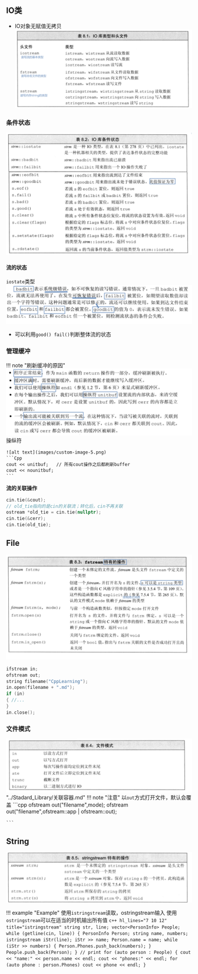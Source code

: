 ## IO类

- IO对象无赋值无拷贝
![alt text](images/custom-image.png)

### 条件状态

![alt text](images/custom-image-2.png)

#### 流的状态

`iostate`类型
![alt text](images/custom-image-3.png)

- 可以利用`good() fail()`判断整体流的状态

### 管理缓冲

!!! note "刷新缓冲的原因"
    ![alt text](images/custom-image-4.png)
    <span class="box box-yellow">操纵符</span>

    ![alt text](images/custom-image-5.png)
    ```Cpp
    cout << unitbuf;   // 所有cout操作之后都刷新buffer
    cout << nounitbuf;
    ```

**流的关联操作**

```c++
cin.tie(&cout);
// old_tie指向的是cin的关联流；转化后，cin不再关联
ostream *old_tie = cin.tie(nullptr);
cin.tie(&cerr);
cin.tie(old_tie);
```

## File

![alt text](images/custom-image-6.png)

```cpp
ifstream in;
ofstream out;
string filename("CppLearning");
in.open(filename + ".md");
if (in)
{ //...
}
in.close();
```

### 文件模式

![alt text](images/custom-image-7.png)
"../Stadard_Library/关联容器.md"
!!! note "注意"
    以`out`方式打开文件，默认会覆盖
    ```cpp
    ofstream out("filename",mode);
    ofstream out("filename",ofstream::app | ofstream::out);

    ```

## String

![alt text](images/custom-image-8.png)

!!! example "Example"
    使用`istringstream`读取，ostringstream输入
    使用`ostringstream`可以在适当的时机输出所有值
    ```c++ hl_lines="7 10 12" title="istringstream"
    string str, line;
    vector<PersonInfo> People;
    while (getline(cin, line))
    {
        PersonInfo Person;
        string name, numbers;
        istringstream iStr(line);
        iStr >> name;
        Person.name = name;
        while (iStr >> numbers)
        {
            Person.Phones.push_back(numbers);
        }
        People.push_back(Person);
    }
    // print
    for (auto person : People)
    {
        cout << "name:" << person.name << endl;
        cout << "phones:" << endl;
        for (auto phone : person.Phones)
            cout << phone << endl;
    }
    ```


